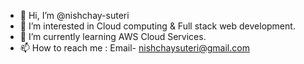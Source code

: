 - 👋 Hi, I’m @nishchay-suteri
- 👀 I’m interested in Cloud computing & Full stack web development.
- 🌱 I’m currently learning AWS Cloud Services.
- 📫 How to reach me : Email- nishchaysuteri@gmail.com
